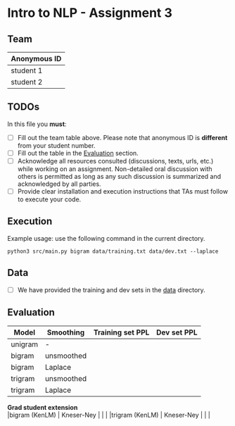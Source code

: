 # Intro to NLP - Assignment 3

## Team
|Anonymous ID|
|------------|
|student 1   |
|student 2   |

## TODOs

In this file you **must**:
- [ ] Fill out the team table above. Please note that anonymous ID is **different** from your student number.
- [ ] Fill out the table in the [Evaluation](#evaluation) section.
- [ ] Acknowledge all resources consulted (discussions, texts, urls, etc.) while working on an assignment. Non-detailed oral discussion with others is permitted as long as any such discussion is summarized and acknowledged by all parties.
- [ ] Provide clear installation and execution instructions that TAs must follow to execute your code.

## Execution
Example usage: use the following command in the current directory.

`python3 src/main.py bigram data/training.txt data/dev.txt --laplace`

## Data
- [ ] We have provided the training and dev sets in the [data](data) directory.

## Evaluation

|Model           | Smoothing  | Training set PPL | Dev set PPL |
|----------------|----------- | ---------------- | ----------- |
|unigram         | -          |                  |             |
|bigram          | unsmoothed |                  |             |
|bigram          | Laplace    |                  |             |
|trigram         | unsmoothed |                  |             |
|trigram         | Laplace    |                  |             |
**Grad student extension**                                           
|bigram (KenLM)  | Kneser-Ney |                  |             |
|trigram (KenLM) | Kneser-Ney |                  |             |

